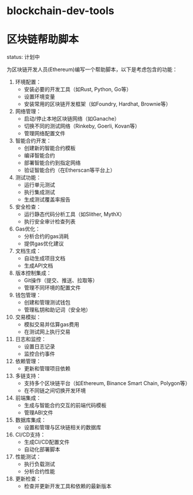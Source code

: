# blockchain-dev-tools
# 区块链帮助脚本

status: 计划中

为区块链开发人员(Ethereum)编写一个帮助脚本，以下是考虑包含的功能：

1. 环境配置：
    - 安装必要的开发工具（如Rust, Python, Go等）
    - 设置环境变量
    - 安装常用的区块链开发框架（如Foundry, Hardhat, Brownie等）
2. 网络管理：
    - 启动/停止本地区块链网络（如Ganache）
    - 切换不同的测试网络（Rinkeby, Goerli, Kovan等）
    - 管理网络配置文件
3. 智能合约开发：
    - 创建新的智能合约模板
    - 编译智能合约
    - 部署智能合约到指定网络
    - 验证智能合约（在Etherscan等平台上）
4. 测试功能：
    - 运行单元测试
    - 执行集成测试
    - 生成测试覆盖率报告
5. 安全检查：
    - 运行静态代码分析工具（如Slither, MythX）
    - 执行安全审计检查列表
6. Gas优化：
    - 分析合约的gas消耗
    - 提供gas优化建议
7. 文档生成：
    - 自动生成项目文档
    - 生成API文档
8. 版本控制集成：
    - Git操作（提交、推送、拉取等）
    - 管理不同环境的配置文件
9. 钱包管理：
    - 创建和管理测试钱包
    - 管理私钥和助记词（安全地）
10. 交易模拟：
    - 模拟交易并估算gas费用
    - 在测试网上执行交易
11. 日志和监控：
    - 设置日志记录
    - 监控合约事件
12. 依赖管理：
    - 更新和管理项目依赖
13. 多链支持：
    - 支持多个区块链平台（如Ethereum, Binance Smart Chain, Polygon等）
    - 在不同链之间切换开发环境
14. 前端集成：
    - 生成与智能合约交互的前端代码模板
    - 管理ABI文件
15. 数据库集成：
    - 设置和管理与区块链相关的数据库
16. CI/CD支持：
    - 生成CI/CD配置文件
    - 自动化部署脚本
17. 性能测试：
    - 执行负载测试
    - 分析合约性能
18. 更新检查：
    - 检查并更新开发工具和依赖的最新版本
